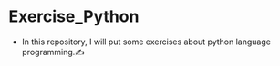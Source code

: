 # Exercise_Python
* In this repository, I will put some exercises about python language programming.✍️
